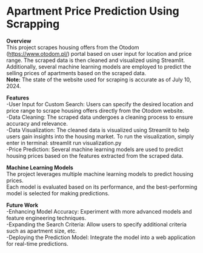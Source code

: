 # Apartment Price Prediction Using Scrapping

**Overview**  
This project scrapes housing offers from the Otodom (https://www.otodom.pl/) portal based on user input for location and price range. The scraped data is then cleaned and visualized using Streamlit.  
Additionally, several machine learning models are employed to predict the selling prices of apartments based on the scraped data.  
**Note:** The state of the website used for scraping is accurate as of July 10, 2024.  

**Features**  
-User Input for Custom Search: Users can specify the desired location and price range to scrape housing offers directly from the Otodom website.  
-Data Cleaning: The scraped data undergoes a cleaning process to ensure accuracy and relevance.  
-Data Visualization: The cleaned data is visualized using Streamlit to help users gain insights into the housing market. To run the visualization, simply enter in terminal: streamlit run visualization.py  
-Price Prediction: Several machine learning models are used to predict housing prices based on the features extracted from the scraped data.  

**Machine Learning Models**  
The project leverages multiple machine learning models to predict housing prices.  
Each model is evaluated based on its performance, and the best-performing model is selected for making predictions.  

**Future Work**  
-Enhancing Model Accuracy: Experiment with more advanced models and feature engineering techniques.  
-Expanding the Search Criteria: Allow users to specify additional criteria such as apartment size, etc.  
-Deploying the Prediction Model: Integrate the model into a web application for real-time predictions.  

